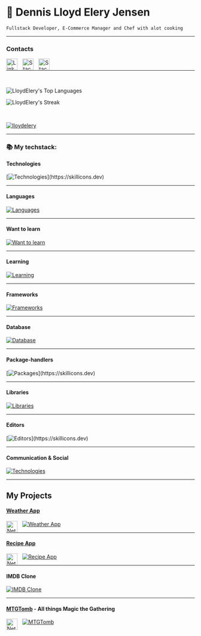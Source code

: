 # 🐊 Dennis Lloyd Elery Jensen

`Fullstack Developer, E-Commerce Manager and Chef with alot cooking`

---

### Contacts

<a href="https://www.linkedin.com/in/dennis-jensen-stockholm/">
<img align="left" alt="LinkedIn" width="30px" style="padding-right:10px;" src="https://cdn.jsdelivr.net/gh/devicons/devicon@latest/icons/linkedin/linkedin-original.svg" />
</a>
<a href="https://stackoverflow.com/users/23033980/lloyd-elery">
<img align="left" alt="StackOverflow" width="30px" style="padding-right:10px;" src="https://cdn.jsdelivr.net/gh/devicons/devicon@latest/icons/stackoverflow/stackoverflow-original.svg" />
</a>
<a href="https://discord.gg/8SRNuNXTXk">
<img align="left" alt="StackOverflow" width="30px" style="padding-right:10px;" src="https://www.svgrepo.com/show/353655/discord-icon.svg" />
</a>

</br>

---

</br>


![LloydElery's Top Languages](https://github-readme-stats.vercel.app/api/top-langs/?username=LloydElery&theme=juicyfresh&show_icons=true&hide_border=true&layout=compact)

  ![LloydElery's Streak](https://github-readme-streak-stats.herokuapp.com/?user=LloydElery&theme=juicyfresh&hide_border=true)


</br>

<p align="left"> <a href="https://github.com/ryo-ma/github-profile-trophy"><img src="https://github-profile-trophy.vercel.app/?username=LloydElery&ryo-ma&theme=juicyfresh&column=-1&margin-w=15&&margin-h=15&no-frame=true&no-bg=true" alt="lloydelery" /></a> </p>

---

### 📚 My techstack:

#### Technologies
[![Technologies](https://skillicons.dev/icons?i=bash,powershell,docker,git,github,windows,linux,ubuntu,vercel,vite,vscode,figma,)](https://skillicons.dev)

---
#### Languages
[![Languages](https://skillicons.dev/icons?i=html,css,js,ts,php,sqlite,jquery)](https://skillicons.dev)

---
#### Want to learn
[![Want to learn](https://skillicons.dev/icons?i=deno,firebase,ruby,rails,supabase,vue)](https://skillicons.dev)

---
#### Learning
[![Learning](https://skillicons.dev/icons?i=django,flask,py,rabbitmq,redux)](https://skillicons.dev)

---
#### Frameworks
[![Frameworks](https://skillicons.dev/icons?i=angular,nextjs,react,laravel,express)](https://skillicons.dev)

---
#### Database
[![Database](https://skillicons.dev/icons?i=mysql,mongodb,postgres)](https://skillicons.dev)

---
#### Package-handlers
[![Packages](https://skillicons.dev/icons?i=npm,pnpm,bun,)](https://skillicons.dev)

---
#### Libraries
[![Libraries](https://skillicons.dev/icons?i=bootstrap,sass,failwind)](https://skillicons.dev)

---
#### Editors
[![Editors](https://skillicons.dev/icons?i=obsidian,md,norton,)](https://skillicons.dev)

---
#### Communication & Social
[![Technologies](https://skillicons.dev/icons?i=discord,stackoverflow)](https://skillicons.dev)

---

## My Projects
#### [Weather App](https://wwwapp.netlify.app/)

[![Weather App](https://skillicons.dev/icons?i=ts,react,tailwind)](https://skillicons.dev)
<img align="left" alt="Netlify" width="30px" style="padding-right:10px;" src="https://cdn.jsdelivr.net/gh/devicons/devicon@latest/icons/netlify/netlify-original.svg" />

---

#### [Recipe App](https://happiermeal.netlify.app)

[![Recipe App](https://skillicons.dev/icons?i=ts,angular,tailwind)](https://skillicons.dev)
<img align="left" alt="Netlify" width="30px" style="padding-right:10px;" src="https://cdn.jsdelivr.net/gh/devicons/devicon@latest/icons/netlify/netlify-original.svg" />

---

#### IMDB Clone

[![IMDB Clone](https://skillicons.dev/icons?i=php,laravel,tailwind,vercel)](https://skillicons.dev)

---

#### [MTGTomb](https://mtg-tomb.netlify.app/) - All things Magic the Gathering

[![MTGTomb](https://skillicons.dev/icons?i=ts,react,tailwind,nodejs,mongodb,express)](https://skillicons.dev)
<img align="left" alt="Netlify" width="30px" style="padding-right:10px;" src="https://cdn.jsdelivr.net/gh/devicons/devicon@latest/icons/netlify/netlify-original.svg" />


